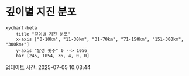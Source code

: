 # 깊이별 지진 분포

```mermaid
xychart-beta
    title "깊이별 지진 분포"
    x-axis ["0-10km", "11-30km", "31-70km", "71-150km", "151-300km", "300km+"]
    y-axis "발생 횟수" 0 --> 1056
    bar [245, 1054, 36, 4, 0, 0]
```

업데이트 시간: 2025-07-05 10:03:44
